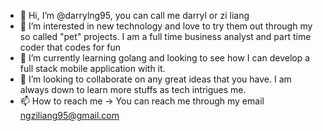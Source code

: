 - 👋 Hi, I’m @darrylng95, you can call me darryl or zi liang
- 👀 I’m interested in new technology and love to try them out through my so called "pet" projects. I am a full time business analyst 
and part time coder that codes for fun
- 🌱 I’m currently learning golang and looking to see how I can develop a full stack mobile application with it. 
- 💞️ I’m looking to collaborate on any great ideas that you have. I am always down to learn more stuffs as tech intrigues me. 
- 📫 How to reach me -> You can reach me through my email ngziliang95@gmail.com

<!---
darrylng95/darrylng95 is a ✨ special ✨ repository because its `README.md` (this file) appears on your GitHub profile.
You can click the Preview link to take a look at your changes.
--->
